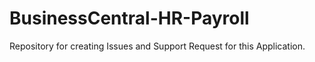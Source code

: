 # BusinessCentral-HR-Payroll
Repository for creating Issues and Support Request for this Application.
